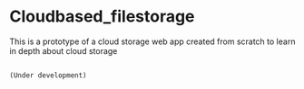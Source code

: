 # Cloudbased_filestorage

This is a prototype of a cloud storage web app created from scratch to learn in depth about cloud storage 

                                                                                      (Under development)
